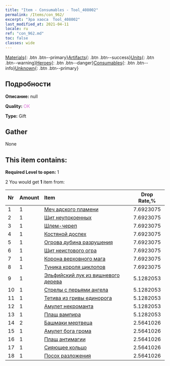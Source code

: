 ```yaml
---
title: "Item - Consumables - Tool_408002"
permalink: /Items/con_962/
excerpt: "Эра хаоса  Tool_408002"
last_modified_at: 2021-04-11
locale: ru
ref: "con_962.md"
toc: false
classes: wide
---
```

 [Materials](/ru/Items/){: .btn .btn--primary}[Artifacts](/ru/Items/Artifacts/){: .btn .btn--success}[Units](/ru/Items/Units/){: .btn .btn--warning}[Heroes](/ru/Items/Heroes/){: .btn .btn--danger}[Consumables](/ru/Items/Consumables/){: .btn .btn--info}[Unknown](/ru/Items/Unknown/){: .btn .btn--primary}

## Подробности
 **Описание:** null

 **Quality:** <span style="color: #DA70D6">OK</span>

 **Type:** Gift

## Gather

  None

## This item contains:

 **Required Level to open:** 1

 2 You would get **1** item  from:

  | Nr | Amount |     Item    | Drop Rate,% |
  |:---|:-------|:------------|:---------:|
  | 1 | 1 | [Меч адского пламени](/ru/Items/art_121/) | 7.6923075 | 
  | 2 | 1 | [Щит неупокоенных](/ru/Items/art_122/) | 7.6923075 | 
  | 3 | 1 | [Шлем-череп](/ru/Items/art_123/) | 7.6923075 | 
  | 4 | 1 | [Костяной доспех](/ru/Items/art_124/) | 7.6923075 | 
  | 5 | 1 | [Огрова дубина разрушения](/ru/Items/art_125/) | 7.6923075 | 
  | 6 | 1 | [Щит неистового огра](/ru/Items/art_126/) | 7.6923075 | 
  | 7 | 1 | [Корона верховного мага](/ru/Items/art_127/) | 7.6923075 | 
  | 8 | 1 | [Туника короля циклопов](/ru/Items/art_128/) | 7.6923075 | 
  | 9 | 1 | [Эльфийский лук из вишневого дерева](/ru/Items/art_103/) | 5.1282053 | 
  | 10 | 1 | [Стрелы с перьями ангела](/ru/Items/art_104/) | 5.1282053 | 
  | 11 | 1 | [Тетива из гривы единорога](/ru/Items/art_105/) | 5.1282053 | 
  | 12 | 1 | [Амулет некроманта](/ru/Items/art_129/) | 5.1282053 | 
  | 13 | 1 | [Плащ вампира](/ru/Items/art_130/) | 5.1282053 | 
  | 14 | 2 | [Башмаки мертвеца](/ru/Items/art_131/) | 2.5641026 | 
  | 15 | 1 | [Амулет бога грома](/ru/Items/art_136/) | 2.5641026 | 
  | 16 | 1 | [Плащ антимагии](/ru/Items/art_137/) | 2.5641026 | 
  | 17 | 1 | [Сияющее кольцо](/ru/Items/art_138/) | 2.5641026 | 
  | 18 | 1 | [Посох разложения](/ru/Items/art_139/) | 2.5641026 | 
